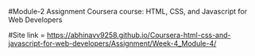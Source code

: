 #Module-2 Assignment Coursera course: HTML, CSS, and Javascript for Web Developers

#Site link = https://abhinavv9258.github.io/Coursera-html-css-and-javascript-for-web-developers/Assignment/Week-4_Module-4/
